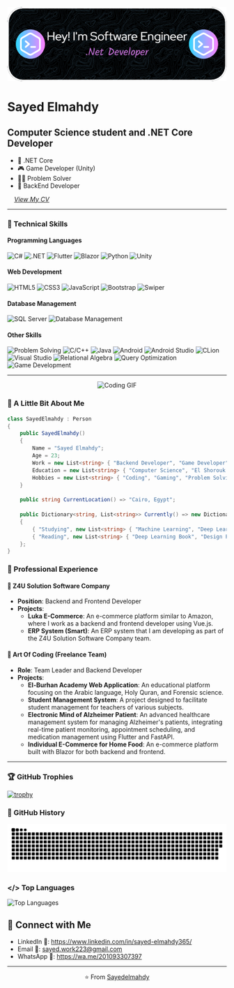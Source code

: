 ![Header](./github-header-image.png)
# Sayed Elmahdy

## Computer Science student and .NET Core Developer

- 🌱 .NET Core
- 🎮 Game Developer (Unity)
- 👨‍💻 Problem Solver
- 🚀 BackEnd Developer

&nbsp; &nbsp; *[View My CV](https://drive.google.com/file/d/1QYXgmS1wIGfeeef6Yq5g63R_cCQ3AkzA/view?usp=sharing)*
<br />

---

### 🔧 Technical Skills

#### Programming Languages
![C#](https://img.shields.io/badge/c%23-%23239120.svg?style=for-the-badge&logo=csharp&logoColor=white)
![.NET](https://img.shields.io/badge/.NET-5C2D91?style=for-the-badge&logo=.net&logoColor=white)
![Flutter](https://img.shields.io/badge/Flutter-%2302569B.svg?style=for-the-badge&logo=Flutter&logoColor=white)
![Blazor](https://img.shields.io/badge/Blazor-512BD4.svg?style=for-the-badge&logo=blazor&logoColor=white)
![Python](https://img.shields.io/badge/Python%203-3776AB.svg?style=for-the-badge&logo=python&logoColor=white)
![Unity](https://img.shields.io/badge/Unity-%23000000.svg?style=for-the-badge&logo=unity&logoColor=white)

#### Web Development
![HTML5](https://img.shields.io/badge/HTML5-E34F26?style=for-the-badge&logo=html5&logoColor=white)
![CSS3](https://img.shields.io/badge/CSS3-1572B6?style=for-the-badge&logo=css3&logoColor=white)
![JavaScript](https://img.shields.io/badge/JavaScript-black?style=for-the-badge&logo=javascript&logoColor=eed718)
![Bootstrap](https://img.shields.io/badge/Bootstrap-563D7C?style=for-the-badge&logo=bootstrap&logoColor=white)
![Swiper](https://img.shields.io/badge/Swiper-6332F6?style=for-the-badge&logo=swiper&logoColor=white)

#### Database Management
![SQL Server](https://img.shields.io/badge/Microsoft%20SQL%20Server-CC2927?style=for-the-badge&logo=microsoft%20sql%20server&logoColor=white)
![Database Management](https://img.shields.io/badge/Database%20Management-4d008f?style=for-the-badge)

#### Other Skills
![Problem Solving](https://img.shields.io/badge/Problem%20Solving-ffa804?style=for-the-badge)
![C/C++](https://img.shields.io/badge/C%20&%20C++-659ad2?style=for-the-badge&logo=c%2B%2B&logoColor=ffffff)
![Java](https://img.shields.io/badge/Java%208-06305b?style=for-the-badge&logo=java&logoColor=white)
![Android](https://img.shields.io/badge/Android-black?style=for-the-badge&logo=android)
![Android Studio](https://img.shields.io/badge/Android%20Studio-3DDC84.svg?style=for-the-badge&logo=android-studio&logoColor=white)
![CLion](https://img.shields.io/badge/CLion-black?style=for-the-badge&logo=clion&logoColor=white)
![Visual Studio](https://img.shields.io/badge/Visual%20Studio-5C2D91.svg?style=for-the-badge&logo=visual-studio&logoColor=white)
![Relational Algebra](https://img.shields.io/badge/Relational%20Algebra-800080?style=for-the-badge)
![Query Optimization](https://img.shields.io/badge/Query%20Optimization-800080?style=for-the-badge)
![Game Development](https://img.shields.io/badge/Game%20Development-800080?style=for-the-badge)

---
<p align="center">
  <img src="https://c.tenor.com/GfSX-u7VGM4AAAAC/tenor.gif" alt="Coding GIF" width="320px">
</p>

### 🧐 A Little Bit About Me

```csharp
class SayedElmahdy : Person
{
    public SayedElmahdy()
    {
        Name = "Sayed Elmahdy";
        Age = 23;
        Work = new List<string> { "Backend Developer", "Game Developer", "Freelancer" };
        Education = new List<string> { "Computer Science", "El Shorouk Academy" };
        Hobbies = new List<string> { "Coding", "Gaming", "Problem Solving" };
    }

    public string CurrentLocation() => "Cairo, Egypt";

    public Dictionary<string, List<string>> Currently() => new Dictionary<string, List<string>>
    {
        { "Studying", new List<string> { "Machine Learning", "Deep Learning", "Computer Vision" } },
        { "Reading", new List<string> { "Deep Learning Book", "Design Patterns" } }
    };
}
```

### 💼 Professional Experience

#### 🏬 Z4U Solution Software Company
- **Position**: Backend and Frontend Developer
- **Projects**:
  - **Luka E-Commerce**: An e-commerce platform similar to Amazon, where I work as a backend and frontend developer using Vue.js.
  - **ERP System (Smart)**: An ERP system that I am developing as part of the Z4U Solution Software Company team.

#### 🏬 Art Of Coding (Freelance Team)
- **Role**: Team Leader and Backend Developer
- **Projects**:
  - **El-Burhan Academy Web Application**: An educational platform focusing on the Arabic language, Holy Quran, and Forensic science.
  - **Student Management System**: A project designed to facilitate student management for teachers of various subjects.
  - **Electronic Mind of Alzheimer Patient**: An advanced healthcare management system for managing Alzheimer's patients, integrating real-time patient monitoring, appointment scheduling, and medication management using Flutter and FastAPI.
  - **Individual E-Commerce for Home Food**: An e-commerce platform built with Blazor for both backend and frontend.

---
### 🏆 GitHub Trophies
[![trophy](https://github-profile-trophy.vercel.app/?username=Sayedelmahdy&theme=onedark)](https://github.com/Sayedelmahdy/github-profile-trophy)

### 📜 GitHub History
![GitHub History](github-user-contribution.svg)


### </> Top Languages
![Top Languages](https://github-readme-stats.vercel.app/api/top-langs/?username=Sayedelmahdy&langs_count=10&theme=gotham&text_color=fff&layout=compact)

## 🤝 Connect with Me

- LinkedIn 🔎: https://www.linkedin.com/in/sayed-elmahdy365/
- Email 📧: sayed.work223@gmail.com
- WhatsApp 📱:  https://wa.me/201093307397

---

<p align="center">
    ⭐️ From <a href="https://github.com/Sayedelmahdy/">Sayedelmahdy</a>
</p>
